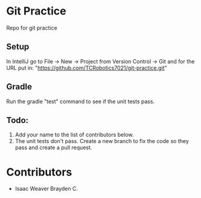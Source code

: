 # Git Practice
Repo for git practice

## Setup
In IntelliJ go to File -> New -> Project from Version Control -> Git and for the URL put in: "https://github.com/TCRobotics7021/git-practice.git"

## Gradle

Run the gradle "test" command to see if the unit tests pass.

## Todo:

1. Add your name to the list of contributors below.
2. The unit tests don't pass. Create a new branch to fix the code so they pass and create a pull request.


# Contributors
* Isaac Weaver
Brayden C.
